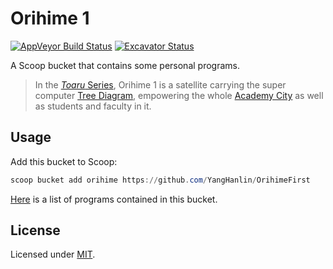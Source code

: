 # Orihime 1

[![AppVeyor Build Status](https://ci.appveyor.com/api/projects/status/gws56jqak0ns1iby?svg=true)](https://ci.appveyor.com/project/YangHanlin/OrihimeFirst) [![Excavator Status](https://github.com/YangHanlin/OrihimeFirst/workflows/Excavator/badge.svg)](https://github.com/YangHanlin/OrihimeFirst/actions?query=workflow%3AExcavator)

A Scoop bucket that contains some personal programs.

> In the [*Toaru* Series](https://en.wikipedia.org/wiki/A_Certain_Magical_Index), Orihime 1 is a satellite carrying the super computer [Tree Diagram](https://toarumajutsunoindex.fandom.com/wiki/Tree_Diagram), empowering the whole [Academy City](https://toarumajutsunoindex.fandom.com/wiki/Academy_City) as well as students and faculty in it.

## Usage

Add this bucket to Scoop:

```powershell
scoop bucket add orihime https://github.com/YangHanlin/OrihimeFirst
```

[Here](bucket) is a list of programs contained in this bucket.

## License

Licensed under [MIT](LICENSE).
